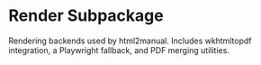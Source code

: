 # Render Subpackage

Rendering backends used by html2manual. Includes wkhtmltopdf integration, a
Playwright fallback, and PDF merging utilities.
